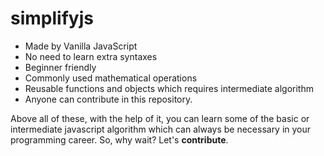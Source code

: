 # simplifyjs
- Made by Vanilla JavaScript
- No need to learn extra syntaxes
- Beginner friendly
- Commonly used mathematical operations
- Reusable functions and objects which requires intermediate algorithm
- Anyone can contribute in this repository. 

Above all of these, with the help of it, you can learn some of the basic or intermediate javascript algorithm which can always be necessary in your programming career. 
So, why wait? Let's **contribute**. 
